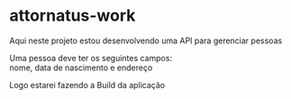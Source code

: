 # attornatus-work

<p> Aqui neste projeto estou desenvolvendo uma API para gerenciar pessoas </p>
<p> Uma pessoa deve ter os seguintes campos: <br> 
    nome, data de nascimento e endereço </p> 
    
<p> Logo estarei fazendo a Build da aplicação </p> 

